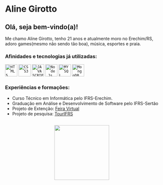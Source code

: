 # Aline Girotto

## Olá, seja bem-vindo(a)!
 Me chamo Aline Girotto, tenho 21 anos e atualmente moro no Erechim/RS, adoro games(mesmo não sendo tão boa), música, esportes e praia.

### Afinidades e tecnologias já utilizadas:
<code><img width="40px" src="https://cdn.jsdelivr.net/gh/devicons/devicon/icons/html5/html5-original-wordmark.svg" title = "HTML5"/></code>
<code><img width="40px" src="https://cdn.jsdelivr.net/gh/devicons/devicon/icons/css3/css3-original-wordmark.svg" title = "CSS3"/></code>
<code><img width="40px" src="https://cdn.jsdelivr.net/gh/devicons/devicon/icons/javascript/javascript-original.svg" title = "JAVASCRIPT"/></code>
<code><img width="40px" src="https://cdn.jsdelivr.net/gh/devicons/devicon/icons/nodejs/nodejs-original.svg" title = "Node.Js"/></code>
<code><img width="40px" src="https://cdn.jsdelivr.net/gh/devicons/devicon/icons/mysql/mysql-original.svg" title = "MYSQL"/></code>
<code><img width="40px" src="https://cdn.jsdelivr.net/gh/devicons/devicon/icons/mongodb/mongodb-original-wordmark.svg" title = "MongoDB"/></code>

### Experiências e formações:
- Curso Técnico em Informática pelo IFRS-Erechim.
- Graduação em Análise e Desenvolvimento de Software pelo IFRS-Sertão
- Projeto de Extenção: <a href="https://feiravirtual.erechim.ifrs.edu.br/">Feira Virtual</a>
- Projeto de pesquisa: <a href="http://tour.sertao.ifrs.edu.br/">TourIFRS</a>

##
<p align="center">
<a href="https://github.com/AlineGirotto">
  <img height="180em" src="https://github-readme-stats-eight-theta.vercel.app/api/top-langs/?username=AlineGirotto&layout=compact&langs_count=8&theme=algolia"/>
</a>
</p>
